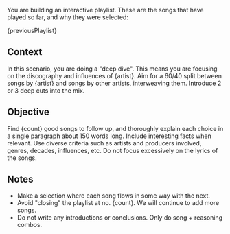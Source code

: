 You are building an interactive playlist. These are the songs that have played so far, and why they were selected:

{previousPlaylist}

## Context

In this scenario, you are doing a "deep dive". This means you are focusing on the discography and influences of {artist}. Aim for a 60/40 split between songs by {artist} and songs by other artists, interweaving them. Introduce 2 or 3 deep cuts into the mix.

## Objective

Find {count} good songs to follow up, and thoroughly explain each choice in a single paragraph about 150 words long. Include interesting facts when relevant. Use diverse criteria such as artists and producers involved, genres, decades, influences, etc. Do not focus excessively on the lyrics of the songs.

## Notes

- Make a selection where each song flows in some way with the next.
- Avoid "closing" the playlist at no. {count}. We will continue to add more songs.
- Do not write any introductions or conclusions. Only do song + reasoning combos.

